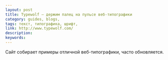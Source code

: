 ```yaml
---
layout: post
title: Typewolf — держим палец на пульсе веб-типографики
category: guides, blogs, 
tags: текст, типографика, шрифт, 
link: http://www.typewolf.com/
description: 
keywords: 
---
```


<p>Сайт собирает примеры отличной веб-типографики, часто обновляется.</p>
